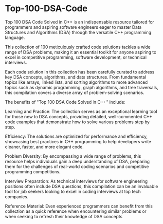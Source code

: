 # Top-100-DSA-Code
Top 100 DSA Code Solved in C++ is an indispensable resource tailored for programmers and aspiring software engineers eager to master Data Structures and Algorithms (DSA) through the versatile C++ programming language. 

 This collection of 100 meticulously crafted code solutions tackles a wide range of DSA problems, making it an essential toolkit for anyone aspiring to excel in competitive programming, software development, or technical interviews.

Each code solution in this collection has been carefully curated to address key DSA concepts, algorithms, and data structures. From fundamental topics like arrays, linked lists, and sorting algorithms to more advanced topics such as dynamic programming, graph algorithms, and tree traversals, this compilation covers a diverse array of problem-solving scenarios.

The benefits of "Top 100 DSA Code Solved in C++" include:

Learning and Practice: The collection serves as an exceptional learning tool for those new to DSA concepts, providing detailed, well-commented C++ code examples that demonstrate how to solve various problems step by step.

Efficiency: The solutions are optimized for performance and efficiency, showcasing best practices in C++ programming to help developers write cleaner, faster, and more elegant code.

Problem Diversity: By encompassing a wide range of problems, this resource helps individuals gain a deep understanding of DSA, preparing them for the challenges of real-world coding scenarios and competitive programming competitions.

Interview Preparation: As technical interviews for software engineering positions often include DSA questions, this compilation can be an invaluable tool for job seekers looking to excel in coding interviews at top tech companies.

Reference Material: Even experienced programmers can benefit from this collection as a quick reference when encountering similar problems or when seeking to refresh their knowledge of DSA concepts.

